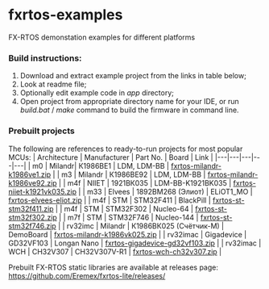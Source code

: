 # fxrtos-examples
FX-RTOS demonstation examples for different platforms
### Build instructions:
1. Download and extract example project from the links in table below;
2. Look at readme file;
3. Optionally edit example code in *app* directory;
4. Open project from appropriate directory name for your IDE, or run *build.bat* / *make* command to build the firmware in command line.
### Prebuilt projects
The following are references to ready-to-run projects for most popular MCUs:
| Architecture | Manufacturer | Part No. | Board | Link |
|---|---|---|---|---|
| m0 | Milandr| К1986ВЕ1 | LDM, LDM-BB | [fxrtos-milandr-k1986ve1.zip](https://github.com/Eremex/fxrtos-examples/releases/download/v0.1/fxrtos-milandr-k1986ve1.zip) |
| m3 | Milandr | К1986ВЕ92 | LDM, LDM-BB | [fxrtos-milandr-k1986ve92.zip](https://github.com/Eremex/fxrtos-examples/releases/download/v0.1/fxrtos-milandr-k1986ve92.zip) |
| m4f | NIIET | 1921ВК035 | LDM-BB-K1921BK035 | [fxrtos-niiet-k1921vk035.zip](https://github.com/Eremex/fxrtos-examples/releases/download/v0.1/fxrtos-niiet-k1921vk035.zip) |
| m33 | Elvees | 1892ВМ268 (Элиот) | ELiOT1_MO | [fxrtos-elvees-eliot.zip](https://github.com/Eremex/fxrtos-examples/releases/download/v0.1/fxrtos-elvees-eliot.zip) |
| m4f | STM | STM32F411 | BlackPill | [fxrtos-st-stm32f411.zip](https://github.com/Eremex/fxrtos-examples/releases/download/v0.1/fxrtos-st-stm32f411.zip) |
| m4f | STM | STM32F302 | Nucleo-64 | [fxrtos-st-stm32f302.zip](https://github.com/Eremex/fxrtos-examples/releases/download/v0.1/fxrtos-st-stm32f302.zip) |
| m7f | STM | STM32F746  | Nucleo-144 | [fxrtos-st-stm32f746.zip](https://github.com/Eremex/fxrtos-examples/releases/download/v0.1/fxrtos-st-stm32f746.zip) |
| rv32imc | Milandr | К1986ВК025 (Счётчик-М) | DemoBoard | [fxrtos-milandr-k1986vk025.zip](https://github.com/Eremex/fxrtos-examples/releases/download/v0.1/fxrtos-milandr-k1986vk025.zip) |
| rv32imac | Gigadevice | GD32VF103 | Longan Nano | [fxrtos-gigadevice-gd32vf103.zip](https://github.com/Eremex/fxrtos-examples/releases/download/v0.1/fxrtos-gigadevice-gd32vf103.zip) |
| rv32imac | WCH | CH32V307 | CH32V307V-R1 | [fxrtos-wch-ch32v307.zip](https://github.com/Eremex/fxrtos-examples/releases/download/v0.1/fxrtos-wch-ch32v307.zip) |

Prebuilt FX-RTOS static libraries are available at releases page: https://github.com/Eremex/fxrtos-lite/releases/
